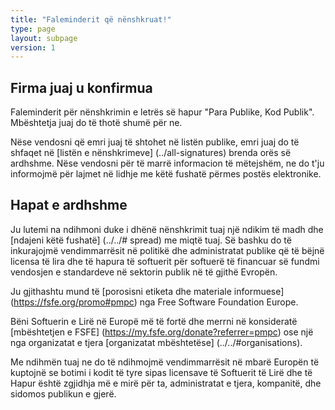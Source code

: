 ```yaml
---
title: "Faleminderit që nënshkruat!"
type: page
layout: subpage
version: 1
---
```


## Firma juaj u konfirmua

Faleminderit për nënshkrimin e letrës së hapur "Para Publike, Kod Publik". Mbështetja juaj do të thotë shumë për ne.

Nëse vendosni që emri juaj të shtohet në listën publike, emri juaj do të shfaqet në [listën e nënshkrimeve] (../all-signatures) brenda orës së ardhshme. Nëse vendosni për të marrë informacion të mëtejshëm, ne do t'ju informojmë për lajmet në lidhje me këtë fushatë përmes postës elektronike.

## Hapat e ardhshme

Ju lutemi na ndihmoni duke i dhënë nënshkrimit tuaj një ndikim të madh dhe [ndajeni këtë fushatë] (../../# spread) me miqtë tuaj. Së bashku do të inkurajojmë vendimmarrësit në politikë dhe administratat publike që të bëjnë licensa të lira dhe të hapura të softuerit për softuerë të financuar së fundmi vendosjen e standardeve në sektorin publik në të gjithë Evropën.

Ju gjithashtu mund të [porosisni etiketa dhe materiale informuese] (https://fsfe.org/promo#pmpc) nga Free Software Foundation Europe.

Bëni Softuerin e Lirë në Europë më të fortë dhe merrni në konsideratë [mbështetjen e FSFE] (https://my.fsfe.org/donate?referrer=pmpc) ose një nga organizatat e tjera [organizatat mbështetëse] (../../#organisations).

Me ndihmën tuaj ne do të ndihmojmë vendimmarrësit në mbarë Europën të kuptojnë se botimi i kodit të tyre sipas licensave të Softuerit të Lirë dhe të Hapur është zgjidhja më e mirë për ta, administratat e tjera, kompanitë, dhe sidomos publikun e gjerë.
